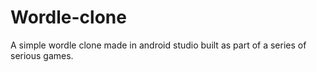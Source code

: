 # Wordle-clone
A simple wordle clone made in android studio built as part of a series of serious games.
